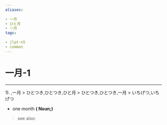 ```yaml
---
aliases:
    
- 一月
- ひと月
- 一月
tags:
    
- jlpt-n5
- common
---
```


# 一月-1
---
1).
,一月 > ひとつき,ひとつき,ひと月 > ひとつき,ひとつき,一月 > いちげつ,いちげつ

- one month
**( Noun;)**
> see also: 
            